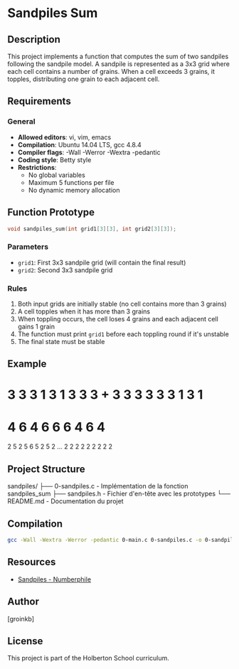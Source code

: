 # Sandpiles Sum

## Description
This project implements a function that computes the sum of two sandpiles following the sandpile model. A sandpile is represented as a 3x3 grid where each cell contains a number of grains. When a cell exceeds 3 grains, it topples, distributing one grain to each adjacent cell.

## Requirements
### General
- **Allowed editors**: vi, vim, emacs
- **Compilation**: Ubuntu 14.04 LTS, gcc 4.8.4
- **Compiler flags**: -Wall -Werror -Wextra -pedantic
- **Coding style**: Betty style
- **Restrictions**:
  - No global variables
  - Maximum 5 functions per file
  - No dynamic memory allocation

## Function Prototype
```c
void sandpiles_sum(int grid1[3][3], int grid2[3][3]);
```

### Parameters
- `grid1`: First 3x3 sandpile grid (will contain the final result)
- `grid2`: Second 3x3 sandpile grid

### Rules
1. Both input grids are initially stable (no cell contains more than 3 grains)
2. A cell topples when it has more than 3 grains
3. When toppling occurs, the cell loses 4 grains and each adjacent cell gains 1 grain
4. The function must print `grid1` before each toppling round if it's unstable
5. The final state must be stable

## Example
3 3 3 1 3 1
3 3 3 + 3 3 3
3 3 3 1 3 1
=
4 6 4
6 6 6
4 6 4
=
2 5 2
5 6 5
2 5 2
...
2 2 2
2 2 2
2 2 2

## Project Structure
sandpiles/
├── 0-sandpiles.c - Implémentation de la fonction sandpiles_sum
├── sandpiles.h   - Fichier d'en-tête avec les prototypes
└── README.md     - Documentation du projet

## Compilation
```bash
gcc -Wall -Wextra -Werror -pedantic 0-main.c 0-sandpiles.c -o 0-sandpiles
```

## Resources
- [Sandpiles - Numberphile](https://www.youtube.com/watch?v=1MtEUErz7Gg)

## Author
[groinkb]

## License
This project is part of the Holberton School curriculum.

